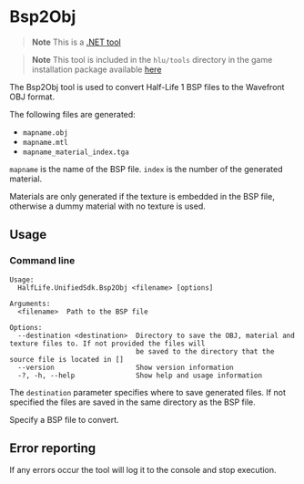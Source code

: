 # Bsp2Obj

> **Note**
> This is a [.NET tool](/docs/dotnet-tools.md)

> **Note**
> This tool is included in the `hlu/tools` directory in the game installation package available [here](https://github.com/SamVanheer/halflife-unified-sdk/releases)

The Bsp2Obj tool is used to convert Half-Life 1 BSP files to the Wavefront OBJ format.

The following files are generated:
* `mapname.obj`
* `mapname.mtl`
* `mapname_material_index.tga`

`mapname` is the name of the BSP file. `index` is the number of the generated material.

Materials are only generated if the texture is embedded in the BSP file, otherwise a dummy material with no texture is used.

## Usage

### Command line

```
Usage:
  HalfLife.UnifiedSdk.Bsp2Obj <filename> [options]

Arguments:
  <filename>  Path to the BSP file

Options:
  --destination <destination>  Directory to save the OBJ, material and texture files to. If not provided the files will
                               be saved to the directory that the source file is located in []
  --version                    Show version information
  -?, -h, --help               Show help and usage information
```

The `destination` parameter specifies where to save generated files. If not specified the files are saved in the same directory as the BSP file.

Specify a BSP file to convert.

## Error reporting

If any errors occur the tool will log it to the console and stop execution.

